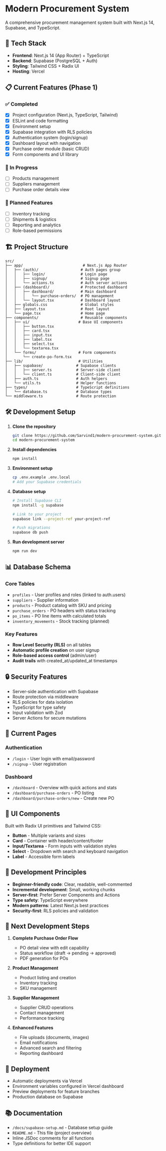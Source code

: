 # Modern Procurement System

A comprehensive procurement management system built with Next.js 14, Supabase, and TypeScript.

## 🚀 Tech Stack

- **Frontend**: Next.js 14 (App Router) + TypeScript
- **Backend**: Supabase (PostgreSQL + Auth)
- **Styling**: Tailwind CSS + Radix UI
- **Hosting**: Vercel

## 📋 Current Features (Phase 1)

### ✅ Completed
- [x] Project configuration (Next.js, TypeScript, Tailwind)
- [x] ESLint and code formatting
- [x] Environment setup
- [x] Supabase integration with RLS policies
- [x] Authentication system (login/signup)
- [x] Dashboard layout with navigation
- [x] Purchase order module (basic CRUD)
- [x] Form components and UI library

### 🔄 In Progress
- [ ] Products management
- [ ] Suppliers management
- [ ] Purchase order details view

### 📌 Planned Features
- [ ] Inventory tracking
- [ ] Shipments & logistics
- [ ] Reporting and analytics
- [ ] Role-based permissions

## 🏗️ Project Structure

```
src/
├── app/                           # Next.js App Router
│   ├── (auth)/                   # Auth pages group
│   │   ├── login/                # Login page
│   │   ├── signup/               # Signup page
│   │   └── actions.ts            # Auth server actions
│   ├── (dashboard)/              # Protected dashboard
│   │   ├── dashboard/            # Main dashboard
│   │   │   └── purchase-orders/  # PO management
│   │   └── layout.tsx            # Dashboard layout
│   ├── globals.css               # Global styles
│   ├── layout.tsx                # Root layout
│   └── page.tsx                  # Home page
├── components/                   # Reusable components
│   ├── ui/                      # Base UI components
│   │   ├── button.tsx
│   │   ├── card.tsx
│   │   ├── input.tsx
│   │   ├── label.tsx
│   │   ├── select.tsx
│   │   └── textarea.tsx
│   └── forms/                   # Form components
│       └── create-po-form.tsx
├── lib/                         # Utilities
│   ├── supabase/               # Supabase clients
│   │   ├── server.ts           # Server-side client
│   │   └── client.ts           # Client-side client
│   ├── auth.ts                 # Auth helpers
│   └── utils.ts                # Helper functions
├── types/                      # TypeScript definitions
│   └── database.ts             # Database types
└── middleware.ts               # Route protection
```

## 🛠️ Development Setup

1. **Clone the repository**
   ```bash
   git clone https://github.com/Sarvind1/modern-procurement-system.git
   cd modern-procurement-system
   ```

2. **Install dependencies**
   ```bash
   npm install
   ```

3. **Environment setup**
   ```bash
   cp .env.example .env.local
   # Add your Supabase credentials
   ```

4. **Database setup**
   ```bash
   # Install Supabase CLI
   npm install -g supabase

   # Link to your project
   supabase link --project-ref your-project-ref

   # Push migrations
   supabase db push
   ```

5. **Run development server**
   ```bash
   npm run dev
   ```

## 📊 Database Schema

### Core Tables
- `profiles` - User profiles and roles (linked to auth.users)
- `suppliers` - Supplier information
- `products` - Product catalog with SKU and pricing
- `purchase_orders` - PO headers with status tracking
- `po_items` - PO line items with calculated totals
- `inventory_movements` - Stock tracking (planned)

### Key Features
- **Row Level Security (RLS)** on all tables
- **Automatic profile creation** on user signup
- **Role-based access control** (admin/user)
- **Audit trails** with created_at/updated_at timestamps

## 🔒 Security Features

- Server-side authentication with Supabase
- Route protection via middleware
- RLS policies for data isolation
- TypeScript for type safety
- Input validation with Zod
- Server Actions for secure mutations

## 📱 Current Pages

### Authentication
- `/login` - User login with email/password
- `/signup` - User registration

### Dashboard
- `/dashboard` - Overview with quick actions and stats
- `/dashboard/purchase-orders` - PO listing
- `/dashboard/purchase-orders/new` - Create new PO

## 🎨 UI Components

Built with Radix UI primitives and Tailwind CSS:
- **Button** - Multiple variants and sizes
- **Card** - Container with header/content/footer
- **Input/Textarea** - Form inputs with validation styles
- **Select** - Dropdown with search and keyboard navigation
- **Label** - Accessible form labels

## 📝 Development Principles

- **Beginner-friendly code**: Clear, readable, well-commented
- **Incremental development**: Small, working chunks
- **Server-first**: Prefer Server Components and Actions
- **Type safety**: TypeScript everywhere
- **Modern patterns**: Latest Next.js best practices
- **Security-first**: RLS policies and validation

## 🔄 Next Development Steps

1. **Complete Purchase Order Flow**
   - PO detail view with edit capability
   - Status workflow (draft → pending → approved)
   - PDF generation for POs

2. **Product Management**
   - Product listing and creation
   - Inventory tracking
   - SKU management

3. **Supplier Management**
   - Supplier CRUD operations
   - Contact management
   - Performance tracking

4. **Enhanced Features**
   - File uploads (documents, images)
   - Email notifications
   - Advanced search and filtering
   - Reporting dashboard

## 🚀 Deployment

- Automatic deployments via Vercel
- Environment variables configured in Vercel dashboard
- Preview deployments for feature branches
- Production database on Supabase

## 📚 Documentation

- `/docs/supabase-setup.md` - Database setup guide
- `README.md` - This file (project overview)
- Inline JSDoc comments for all functions
- Type definitions for better IDE support
